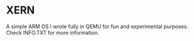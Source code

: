 # XERN

A simple ARM OS I wrote fully in QEMU for fun and experimental purposes. Check INFO.TXT for more information.
